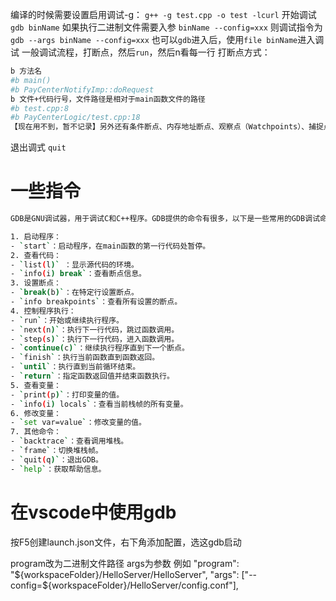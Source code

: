 编译的时候需要设置启用调试-g： `g++ -g test.cpp -o test -lcurl`
开始调试 `gdb binName`
如果执行二进制文件需要入参 `binName --config=xxx` 则调试指令为`gdb --args binName --config=xxx`
也可以`gdb`进入后，使用`file binName`进入调试
一般调试流程，打断点，然后`run`，然后n看每一行
打断点方式：
```bash
b 方法名
#b main()
#b PayCenterNotifyImp::doRequest
b 文件+代码行号，文件路径是相对于main函数文件的路径
#b test.cpp:8
#b PayCenterLogic/test.cpp:18
【现在用不到，暂不记录】另外还有条件断点、内存地址断点、观察点（Watchpoints）、捕捉点（Catchpoints）、线程断点
```

退出调式 `quit`

# 一些指令
```bash
GDB是GNU调试器，用于调试C和C++程序。GDB提供的命令有很多，以下是一些常用的GDB调试命令：

1. 启动程序：
- `start`：启动程序，在main函数的第一行代码处暂停。
2. 查看代码：
- `list(l)` ：显示源代码的环境。
- `info(i) break`：查看断点信息。
3. 设置断点：
- `break(b)`：在特定行设置断点。
- `info breakpoints`：查看所有设置的断点。
4. 控制程序执行：
- `run`：开始或继续执行程序。
- `next(n)`：执行下一行代码，跳过函数调用。
- `step(s)`：执行下一行代码，进入函数调用。
- `continue(c)`：继续执行程序直到下一个断点。
- `finish`：执行当前函数直到函数返回。
- `until`：执行直到当前循环结束。
- `return`：指定函数返回值并结束函数执行。
5. 查看变量：
- `print(p)`：打印变量的值。
- `info(i) locals`：查看当前栈帧的所有变量。
6. 修改变量：
- `set var=value`：修改变量的值。
7. 其他命令：
- `backtrace`：查看调用堆栈。
- `frame`：切换堆栈帧。
- `quit(q)`：退出GDB。
- `help`：获取帮助信息。
```

# 在vscode中使用gdb

按F5创建launch.json文件，右下角添加配置，选这gdb启动

program改为二进制文件路径
args为参数
例如
"program": "${workspaceFolder}/HelloServer/HelloServer",
"args": ["--config=${workspaceFolder}/HelloServer/config.conf"],